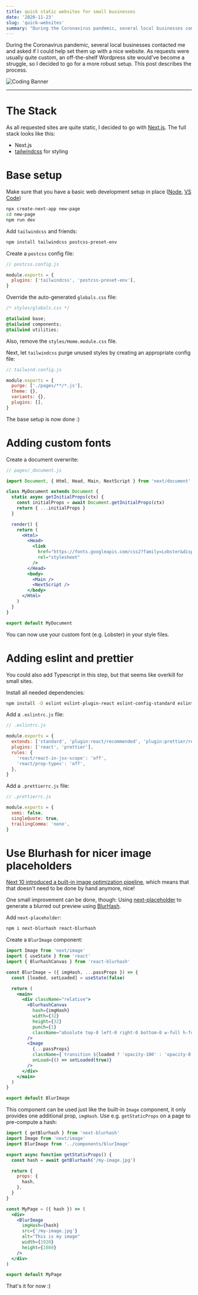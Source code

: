 ```yaml
---
title: quick static websites for small businesses
date: '2020-11-23'
slug: 'quick-websites'
summary: "During the Coronavirus pandemic, several local businesses contacted me and asked if I could help set them up with  a nice website. As requests were usually quite custom, an off-the-shelf Wordpress site would've become a struggle, so I decided to go for a more robust setup. This post describes the process."
---
```


During the Coronavirus pandemic, several local businesses contacted me and asked if I could help set them up with a nice website. As requests were usually quite custom, an off-the-shelf Wordpress site would've become a struggle, so I decided to go for a more robust setup. This post describes the process.

![Coding Banner](/static/images/image-code.jpg)

---

# The Stack

As all requested sites are quite static, I decided to go with [Next.js](https://nextjs.org/). The full stack looks like this:

- Next.js
- [tailwindcss](https://tailwindcss.com/) for styling

# Base setup

Make sure that you have a basic web development setup in place ([Node](https://nodejs.org/en/), [VS Code](https://code.visualstudio.com/))

```sh
npx create-next-app new-page
cd new-page
npm run dev
```

Add `tailwindcss` and friends:

```sh
npm install tailwindcss postcss-preset-env
```

Create a `postcss` config file:

```js
// postcss.config.js

module.exports = {
  plugins: ['tailwindcss', 'postcss-preset-env'],
}
```

Override the auto-generated `globals.css` file:

```css
/* styles/globals.css */

@tailwind base;
@tailwind components;
@tailwind utilities;
```

Also, remove the `styles/Home.module.css` file.

Next, let `tailwindcss` purge unused styles by creating an appropriate config file:

```js
// tailwind.config.js

module.exports = {
  purge: ['./pages/**/*.js'],
  theme: {},
  variants: {},
  plugins: [],
}
```

The base setup is now done :)

# Adding custom fonts

Create a document overwrite:

```jsx
// pages/_document.js

import Document, { Html, Head, Main, NextScript } from 'next/document'

class MyDocument extends Document {
  static async getInitialProps(ctx) {
    const initialProps = await Document.getInitialProps(ctx)
    return { ...initialProps }
  }

  render() {
    return (
      <Html>
        <Head>
          <link
            href="https://fonts.googleapis.com/css2?family=Lobster&display=swap"
            rel="stylesheet"
          />
        </Head>
        <body>
          <Main />
          <NextScript />
        </body>
      </Html>
    )
  }
}

export default MyDocument
```

You can now use your custom font (e.g. Lobster) in your style files.

# Adding eslint and prettier

You could also add Typescript in this step, but that seems like overkill for small sites.

Install all needed dependencies:

```sh
npm install -D eslint eslint-plugin-react eslint-config-standard eslint-plugin-promise eslint-plugin-import eslint-plugin-node prettier eslint-config-prettier eslint-plugin-prettier
```

Add a `.eslintrc.js` file:

```js
// .eslintrc.js

module.exports = {
  extends: ['standard', 'plugin:react/recommended', 'plugin:prettier/recommended'],
  plugins: ['react', 'prettier'],
  rules: {
    'react/react-in-jsx-scope': 'off',
    'react/prop-types': 'off',
  },
}
```

Add a `.prettierrc.js` file:

```js
// .prettierrc.js

module.exports = {
  semi: false,
  singleQuote: true,
  trailingComma: 'none',
}
```

# Use Blurhash for nicer image placeholders

[Next 10 introduced a built-in image optimization pipeline](https://nextjs.org/blog/next-10#built-in-image-component-and-automatic-image-optimization), which means that that doesn't need to be done by hand anymore, nice!

One small improvement can be done, though: Using [next-placeholder](https://github.com/joe-bell/next-placeholder) to generate a blurred out preview using [BlurHash](https://blurha.sh/).

Add `next-placeholder`:

```sh
npm i next-blurhash react-blurhash
```

Create a `BlurImage` component:

```jsx
import Image from 'next/image'
import { useState } from 'react'
import { BlurhashCanvas } from 'react-blurhash'

const BlurImage = ({ imgHash, ...passProps }) => {
  const [loaded, setLoaded] = useState(false)

  return (
    <main>
      <div className="relative">
        <BlurhashCanvas
          hash={imgHash}
          width={32}
          height={32}
          punch={1}
          className="absolute top-0 left-0 right-0 bottom-0 w-full h-full"
        />
        <Image
          {...passProps}
          className={`transition ${loaded ? 'opacity-100' : 'opacity-0'}`}
          onLoad={() => setLoaded(true)}
        />
      </div>
    </main>
  )
}

export default BlurImage
```

This component can be used just like the built-in `Image` component, it only provides one additional prop, `imgHash`. Use e.g. `getStaticProps` on a page to pre-compute a hash:

```jsx
import { getBlurhash } from 'next-blurhash'
import Image from 'next/image'
import BlurImage from '../components/blurImage'

export async function getStaticProps() {
  const hash = await getBlurhash('/my-image.jpg')

  return {
    props: {
      hash,
    },
  }
}

const MyPage = ({ hash }) => (
  <div>
    <BlurImage
      imgHash={hash}
      src={'/my-image.jpg'}
      alt="This is my image"
      width={1920}
      height={1080}
    />
  </div>
)

export default MyPage
```

That's it for now :)
